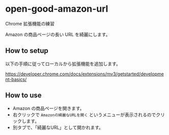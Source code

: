 # open-good-amazon-url

Chrome 拡張機能の練習

Amazon の商品ページの長い URL を綺麗にします。

## How to setup

以下の手順に従ってローカルから拡張機能を追加します。

https://developer.chrome.com/docs/extensions/mv3/getstarted/development-basics/

## How to use

- Amazon の商品ページを開きます。
- 右クリックで `Amazonの綺麗なURLを開く` というメニューが表示されるのでクリックします。
- 別タブで、「綺麗なURL」として開かれます。
